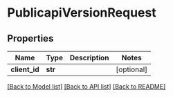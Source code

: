 # PublicapiVersionRequest

## Properties
Name | Type | Description | Notes
------------ | ------------- | ------------- | -------------
**client_id** | **str** |  | [optional] 

[[Back to Model list]](../README.md#documentation-for-models) [[Back to API list]](../README.md#documentation-for-api-endpoints) [[Back to README]](../README.md)

